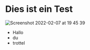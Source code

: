 # Dies ist ein Test

![Screenshot 2022-02-07 at 19 45 39](https://user-images.githubusercontent.com/12173/152851740-d368cd90-af57-4773-bc28-f6f73ce923ed.png)

- Hallo
- du
- trottel
